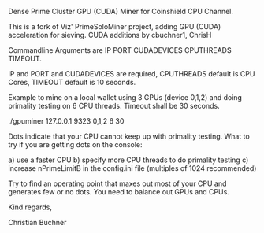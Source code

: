 
Dense Prime Cluster GPU (CUDA) Miner for Coinshield CPU Channel.

This is a fork of Viz' PrimeSoloMiner project, adding GPU (CUDA) acceleration for sieving.
CUDA additions by cbuchner1, ChrisH

Commandline Arguments are IP PORT CUDADEVICES CPUTHREADS TIMEOUT.

IP and PORT and CUDADEVICES are required, CPUTHREADS default is CPU Cores, TIMEOUT default is 10 seconds.


Example to mine on a local wallet using 3 GPUs (device 0,1,2) and doing
primality testing on 6 CPU threads. Timeout shall be 30 seconds.

./gpuminer 127.0.0.1 9323 0,1,2 6 30


Dots indicate that your CPU cannot keep up with primality testing.
What to try if you are getting dots on the console:

a) use a faster CPU
b) specify more CPU threads to do primality testing
c) increase nPrimeLimitB in the config.ini file (multiples of 1024 recommended)

Try to find an operating point that maxes out most of your CPU and generates few or no dots.
You need to balance out GPUs and CPUs.


Kind regards,

Christian Buchner
